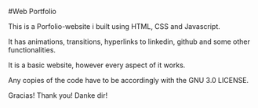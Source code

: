 #Web Portfolio 

This is a Porfolio-website i built using HTML, CSS and Javascript. 

It has animations, transitions, hyperlinks to linkedin, github and some other functionalities. 

It is a basic website, however every aspect of it works.

Any copies of the code have to be accordingly with the GNU 3.0 LICENSE.

Gracias!
Thank you!
Danke dir!
